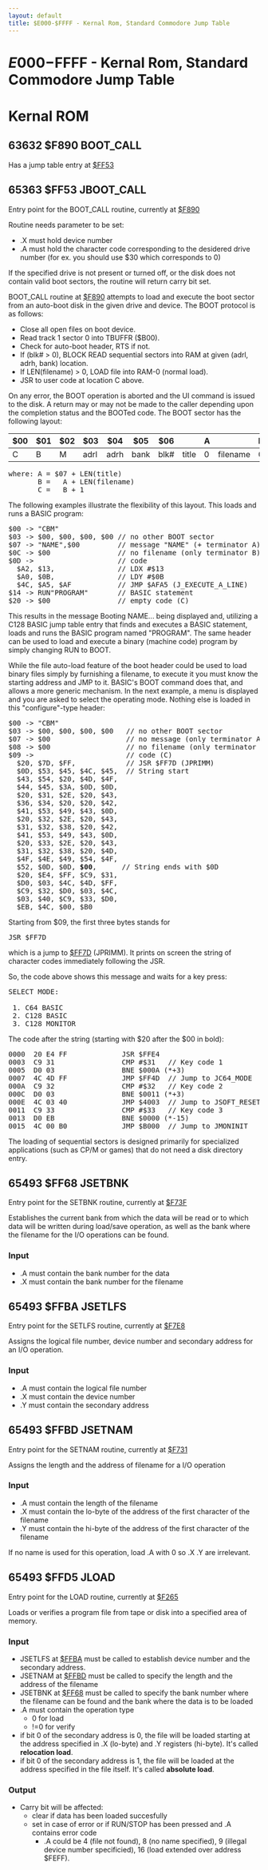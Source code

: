 ```yaml
---
layout: default
title: $E000-$FFFF - Kernal Rom, Standard Commodore Jump Table
---
```

# $E000-$FFFF - Kernal Rom, Standard Commodore Jump Table

# Kernal ROM

<a name="F890"></a>

## 63632 $F890 BOOT_CALL

<span class="badge badge-info">Has a jump table entry at [$FF53](#FF53)</span>

<a name="FF53"></a>

## 65363 $FF53 JBOOT_CALL

<span class="badge badge-info">Entry point for the BOOT_CALL routine, currently at [$F890](#F890)</span>

Routine needs parameter to be set:

* .X must hold device number
* .A must hold the character code corresponding to the desidered drive number (for ex. you should use $30 which corresponds to 0)

If the specified drive is not present or turned off, or the disk does not contain valid boot sectors, the routine will return carry bit set.

BOOT_CALL routine at [$F890](#F890) attempts to load and execute the boot sector from an auto-boot disk in the given drive and device. The BOOT protocol is as follows:

* Close all open files on boot device.
* Read track 1 sector 0 into TBUFFR ($B00).
* Check for auto-boot header, RTS if not.
* If (blk# > 0), BLOCK READ sequential sectors into RAM at given (adrl, adrh, bank) location.
* If LEN(filename) > 0, LOAD file into RAM-0 (normal load).
* JSR to user code at location C above.

On any error, the BOOT operation is aborted and the UI command is issued to the disk. A return may or may not be made to the caller depending upon the completion status and the BOOTed code. The BOOT sector has the following layout:

|$00|$01|$02|$03|$04|$05|$06||A||B|C|
|-|-|-|-|-|-|-|-|-|-|-|-|
|C|B|M|adrl|adrh|bank|blk#|title|0|filename|0|code|

<pre>
where: A = $07 + LEN(title)
       B =   A + LEN(filename)
       C =   B + 1
</pre>

The following examples illustrate the flexibility of this layout. This loads and runs a BASIC program:

<pre>
$00 -> "CBM"
$03 -> $00, $00, $00, $00 // no other BOOT sector
$07 -> "NAME",$00         // message "NAME" (+ terminator A)
$0C -> $00                // no filename (only terminator B)
$0D ->                    // code
  $A2, $13,               // LDX #$13
  $A0, $0B,               // LDY #$0B
  $4C, $A5, $AF           // JMP $AFA5 (J_EXECUTE_A_LINE)
$14 -> RUN"PROGRAM"       // BASIC statement
$20 -> $00                // empty code (C)
</pre>

This results in the message Booting NAME... being displayed and, utilizing a C128 BASIC jump table entry that finds and executes a BASIC statement, loads and runs the BASIC program named "PROGRAM". The same header can be used to load and execute a binary (machine code) program by simply changing RUN to BOOT.

While the file auto-load feature of the boot header could be used to load binary files simply by furnishing a filename, to execute it you must know the starting address and JMP to it. BASIC's BOOT command does that, and allows a more generic mechanism. In the next example, a menu is displayed and you are asked to select the operating mode. Nothing else is loaded in this "configure"-type header:

<pre>
$00 -> "CBM"
$03 -> $00, $00, $00, $00   // no other BOOT sector
$07 -> $00                  // no message (only terminator A)
$08 -> $00                  // no filename (only terminator B)
$09 ->                      // code (C)
  $20, $7D, $FF,            // JSR $FF7D (JPRIMM)
  $0D, $53, $45, $4C, $45,  // String start
  $43, $54, $20, $4D, $4F,
  $44, $45, $3A, $0D, $0D,
  $20, $31, $2E, $20, $43,
  $36, $34, $20, $20, $42,
  $41, $53, $49, $43, $0D,
  $20, $32, $2E, $20, $43,
  $31, $32, $38, $20, $42,
  $41, $53, $49, $43, $0D,
  $20, $33, $2E, $20, $43,
  $31, $32, $38, $20, $4D,
  $4F, $4E, $49, $54, $4F,
  $52, $0D, $0D, <b>$00</b>,      // String ends with $0D
  $20, $E4, $FF, $C9, $31,
  $D0, $03, $4C, $4D, $FF,
  $C9, $32, $D0, $03, $4C,
  $03, $40, $C9, $33, $D0,
  $EB, $4C, $00, $B0
</pre>

Starting from $09, the first three bytes stands for

<pre>
JSR $FF7D
</pre>

which is a jump to [$FF7D](E000#FF7C) (JPRIMM). It prints on screen the
string of character codes immediately following the JSR.

So, the code above shows this message and waits for a key press:

<pre>
SELECT MODE:

 1. C64 BASIC
 2. C128 BASIC
 3. C128 MONITOR
</pre>

The code after the string (starting with $20 after the $00 in bold):

<pre>
0000  20 E4 FF             JSR $FFE4
0003  C9 31                CMP #$31   // Key code 1
0005  D0 03                BNE $000A (*+3)
0007  4C 4D FF             JMP $FF4D  // Jump to JC64_MODE
000A  C9 32                CMP #$32   // Key code 2
000C  D0 03                BNE $0011 (*+3)
000E  4C 03 40             JMP $4003  // Jump to JSOFT_RESET
0011  C9 33                CMP #$33   // Key code 3
0013  D0 EB                BNE $0000 (*-15)
0015  4C 00 B0             JMP $B000  // Jump to JMONINIT
</pre>

The loading of sequential sectors is designed primarily for specialized applications (such as CP/M or games) that do not need a disk directory entry.

<a name="FF68"></a>

## 65493 $FF68 JSETBNK

<span class="badge badge-info">Entry point for the SETBNK routine, currently at [$F73F](#F73F)</span>

Establishes the current bank from which the data will be read or to which data will be written during load/save operation, as well as the bank where the filename for the I/O operations can be found.

### Input

* .A must contain the bank number for the data
* .X must contain the bank number for the filename

<a name="FFBA"></a>

## 65493 $FFBA JSETLFS

<span class="badge badge-info">Entry point for the SETLFS routine, currently at [$F7E8](#F7E8)</span>

Assigns the logical file number, device number and secondary address for an I/O operation.

### Input

* .A must contain the logical file number
* .X must contain the device number
* .Y must contain the secondary address

<a name="FFBD"></a>

## 65493 $FFBD JSETNAM

<span class="badge badge-info">Entry point for the SETNAM routine, currently at [$F731](#F731)</span>

Assigns the length and the address of filename for a I/O operation

### Input

* .A must contain the length of the filename
* .X must contain the lo-byte of the address of the first character of the filename
* .Y must contain the hi-byte of the address of the first character of the filename

If no name is used for this operation, load .A with 0 so .X .Y are irrelevant.

<a name="FFD5"></a>

## 65493 $FFD5 JLOAD

<span class="badge badge-info">Entry point for the LOAD routine, currently at [$F265](#F265)</span>

Loads or verifies a program file from tape or disk into a specified area of memory.

### Input

* JSETLFS at [$FFBA](#FFBA) must be called to establish device number and the secondary address.
* JSETNAM at [$FFBD](#FFBD) must be called to specify the length and the address of the filename
* JSETBNK at [$FF68](#FF68) must be called to specify the bank number where the filename can be found and the bank where the data is to be loaded
* .A must contain the operation type
  * 0 for load
  * !=0 for verify
* if bit 0 of the secondary address is 0, the file will be loaded starting at the address specified in .X (lo-byte) and .Y registers (hi-byte). It's called **relocation load**.
* if bit 0 of the secondary address is 1, the file will be loaded at the address specified in the file itself. It's called **absolute load**.

### Output

* Carry bit will be affected:
  * clear if data has been loaded succesfully
  * set in case of error or if RUN/STOP has been pressed and .A contains error code
    * .A could be 4 (file not found), 8 (no name specified), 9 (illegal device number specificied), 16 (load extended over address $FEFF).
